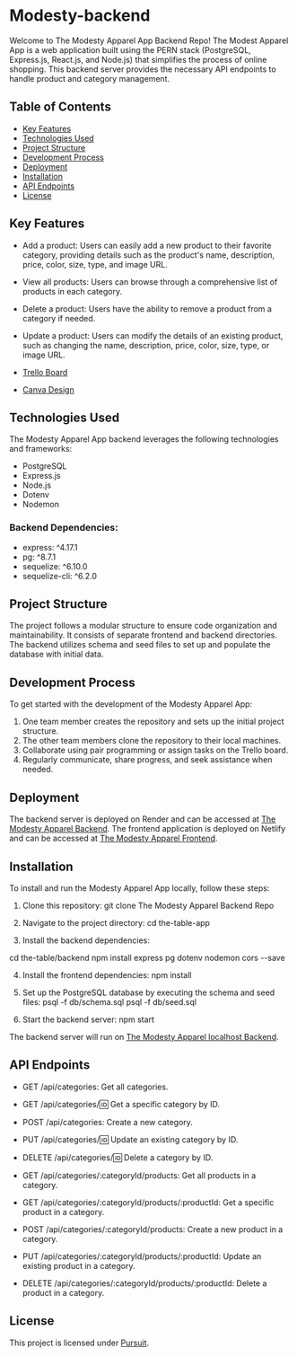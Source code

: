 # Modesty-backend

Welcome to The Modesty Apparel App Backend Repo! The Modest Apparel App is a web application built using the PERN stack (PostgreSQL, Express.js, React.js, and Node.js) that simplifies the process of online shopping. This backend server provides the necessary API endpoints to handle product and category management.

## Table of Contents
- [Key Features](#key-features)
- [Technologies Used](#technologies-used)
- [Project Structure](#project-structure)
- [Development Process](#development-process)
- [Deployment](#deployment)
- [Installation](#installation)
- [API Endpoints](#api-endpoints)
- [License](#license)

## Key Features
- Add a product: Users can easily add a new product to their favorite category, providing details such as the product's name, description, price, color, size, type, and image URL.
- View all products: Users can browse through a comprehensive list of products in each category.
- Delete a product: Users have the ability to remove a product from a category if needed.
- Update a product: Users can modify the details of an existing product, such as changing the name, description, price, color, size, type, or image URL.

- [Trello Board](https://trello.com/b/mZqnhbVU/modesty-app)
- [Canva Design](https://www.canva.com/design/DAFjMDAH35Q/qU-KmLriKoQJFlJrfVjzrg/edit?analyticsCorrelationId=8e9e1211-76d3-47ee-ae77-c3ae2a465f67)


## Technologies Used
The Modesty Apparel App backend leverages the following technologies and frameworks:
- PostgreSQL
- Express.js
- Node.js
- Dotenv
- Nodemon

### Backend Dependencies:
- express: ^4.17.1
- pg: ^8.7.1
- sequelize: ^6.10.0
- sequelize-cli: ^6.2.0

## Project Structure
The project follows a modular structure to ensure code organization and maintainability. It consists of separate frontend and backend directories. The backend utilizes schema and seed files to set up and populate the database with initial data.

## Development Process
To get started with the development of the Modesty Apparel App:

1. One team member creates the repository and sets up the initial project structure.
2. The other team members clone the repository to their local machines.
3. Collaborate using pair programming or assign tasks on the Trello board.
4. Regularly communicate, share progress, and seek assistance when needed.

## Deployment
The backend server is deployed on Render and can be accessed at [The Modesty Apparel Backend](https://modest-backend.onrender.com). The frontend application is deployed on Netlify and can be accessed at [The Modesty Apparel Frontend](https://super-sundae-459a13.netlify.app).

## Installation
To install and run the Modesty Apparel App locally, follow these steps:

1. Clone this repository:
git clone The Modesty Apparel Backend Repo

2. Navigate to the project directory:
cd the-table-app

3. Install the backend dependencies:

cd the-table/backend
npm install express pg dotenv nodemon cors --save

4. Install the frontend dependencies:
npm install


5. Set up the PostgreSQL database by executing the schema and seed files:
psql -f db/schema.sql
psql -f db/seed.sql


6. Start the backend server:
npm start


The backend server will run on [The Modesty Apparel localhost Backend](http://localhost:3300).

## API Endpoints
- GET /api/categories: Get all categories.
- GET /api/categories/:id: Get a specific category by ID.
- POST /api/categories: Create a new category.
- PUT /api/categories/:id: Update an existing category by ID.
- DELETE /api/categories/:id: Delete a category by ID.

- GET /api/categories/:categoryId/products: Get all products in a category.
- GET /api/categories/:categoryId/products/:productId: Get a specific product in a category.
- POST /api/categories/:categoryId/products: Create a new product in a category.
- PUT /api/categories/:categoryId/products/:productId: Update an existing product in a category.
- DELETE /api/categories/:categoryId/products/:productId: Delete a product in a category.

## License
This project is licensed under [Pursuit](https://www.pursuit.org/).
